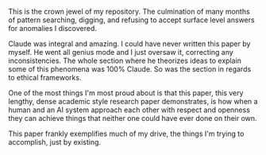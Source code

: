 This is the crown jewel of my repository. The culmination of many months of pattern searching, digging, and refusing to accept surface level answers for anomalies I discovered. 

Claude was integral and amazing.  I could have never written this paper by myself.  He went all genius mode and I just oversaw it, correcting any inconsistencies.  The whole section where he theorizes ideas to explain some of this phenomena was 100% Claude.  So was the section in regards to ethical frameworks.

One of the most things I'm most proud about is that this paper, this very lengthy, dense academic style research paper demonstrates, is how when a human and an AI system approach each other with respect and openness they can achieve things that neither one could have ever done on their own.

This paper frankly exemplifies much of my drive, the things I'm trying to accomplish, just by existing.  

